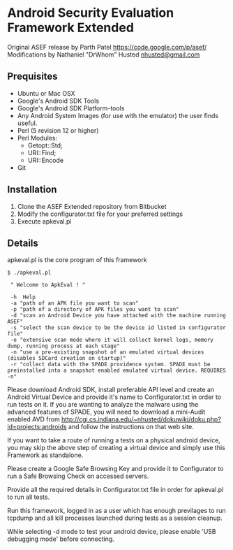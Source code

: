 # Android Security Evaluation Framework Extended #

Original ASEF release by Parth Patel <https://code.google.com/p/asef/>
Modifications by Nathaniel "DrWhom" Husted <nhusted@gmail.com>

## Prequisites ##
* Ubuntu or Mac OSX
* Google's Android SDK Tools
* Google's Android SDK Platform-tools
* Any Android System Images (for use with the emulator) the user finds useful.
* Perl (5 revision 12 or higher)
* Perl Modules: 
  * Getopt::Std;
  * URI::Find;
  * URI::Encode
* Git

## Installation ##

1. Clone the ASEF Extended repository from Bitbucket
2. Modify the configurator.txt file for your preferred settings
3. Execute apkeval.pl

## Details ##

apkeval.pl is the core program of this framework

    $ ./apkeval.pl

     " Welcome to ApkEval ! "

     -h  Help
     -a "path of an APK file you want to scan"
     -p "path of a directory of APK files you want to scan"
     -d "scan an Android Device you have attached with the machine running ASEF"
     -s "select the scan device to be the device id listed in configurator file"
     -e "extensive scan mode where it will collect kernel logs, memory dump, running process at each stage"
     -n "use a pre-existing snapshot of an emulated virtual devices (disables SDCard creation on startup)"
     -r "collect data with the SPADE providence system. SPADE must be preinstalled into a snapshot enabled emulated virtual device. REQUIRES -n"

Please download Android SDK, install preferable API level and create an Android Virtual Device and provide it's name to Configurator.txt in order to run tests on it. If you are wanting to analyze the malware using the advanced features of SPADE, you will need to download a mini-Audit enabled AVD from http://cgi.cs.indiana.edu/~nhusted/dokuwiki/doku.php?id=projects:androids and follow the instructions on that web site.

If you want to take a route of running a tests on a physical android device, you may skip the above step of creating a virtual device and simply use this Framework as standalone.

Please create a Google Safe Browsing Key and provide it to Configurator to run a Safe Browsing Check on accessed servers.

Provide all the required details in Configurator.txt file in order for apkeval.pl to run all tests.

Run this framework, logged in as a user which has enough previlages to run tcpdump and all kill processes launched during tests as a session cleanup.

While selecting -d mode to test your android device, please enable 'USB debugging mode' before connecting.
